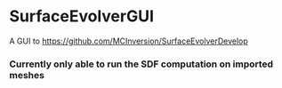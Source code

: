 # SurfaceEvolverGUI
A GUI to https://github.com/MCInversion/SurfaceEvolverDevelop

### Currently only able to run the SDF computation on imported meshes
